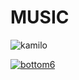 # MUSIC

![kamilo](https://github.com/KAMBLACK66/music/assets/93850511/f9351524-6c6b-4c8f-813d-5c3ae8f2dbc4)


[![bottom6](https://github.com/KAMBLACK66/music/assets/93850511/4329f966-4a57-4627-933f-73e6509d0b5b)](https://kamblack66.github.io/music/)


